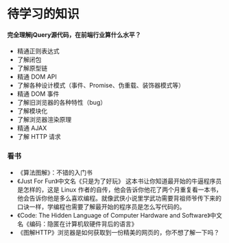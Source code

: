 
# 待学习的知识

#### 完全理解jQuery源代码，在前端行业算什么水平？

- 精通正则表达式
- 了解闭包
- 了解原型链
- 精通 DOM API
- 了解各种设计模式（事件、Promise、伪重载、装饰器模式等）
- 精通 DOM 事件
- 了解旧浏览器的各种特性（bug）
- 了解模块化
- 了解浏览器渲染原理
- 精通 AJAX
- 了解 HTTP 请求


### 看书
 - 《算法图解》：不错的入门书
 - 《Just For Fun》中文名《只是为了好玩》
    这本书让你知道最开始的牛逼程序员是怎样的，这是 Linux 作者的自传，他会告诉你他花了两个月重复看一本书，他会告诉你他是多么喜欢编程。就像武侠小说里学武功需要背祖师爷传下来的口诀一样，学编程也需要了解最开始的程序员是怎么写代码的。
 -  《Code: The Hidden Language of Computer Hardware and Software》中文名《编码：隐匿在计算机软硬件背后的语言》
 -  《图解HTTP》浏览器是如何获取到一份精美的网页的，你不想了解一下吗？
